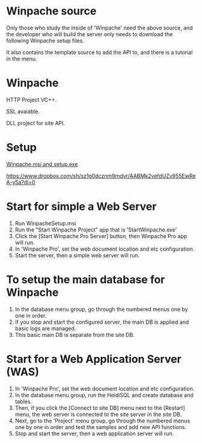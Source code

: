 # Winpache source
Only those who study the inside of 'Winpache' need the above source, and the developer who will build the server only needs to download the following Winpache setup files. 

It also contains the template source to add the API to, and there is a tutorial in the menu.

# Winpache
 HTTP Project VC++.
 
 SSL avaiable.
 
 DLL project for site API.

# Setup
[Winpache.msi and setup.exe](https://www.dropbox.com/sh/sz1g0dcznm9mdvr/AABMk2vefdUZv955EwReA-y5a?dl=0)

https://www.dropbox.com/sh/sz1g0dcznm9mdvr/AABMk2vefdUZv955EwReA-y5a?dl=0


# Start for simple a Web Server
1. Run WinpacheSetup.msi
2. Run the "Start Winpache Project" app that is 'StartWinpache.exe'
3. Click the [Start Winpache Pro Server] button, then Winpache Pro app will run.
4. In 'Winpache Pro', set the web document location and etc configuration.
5. Start the server, then a simple web server will run.

# To setup the main database for Winpache
1. In the database menu group, go through the numbered menus one by one in order.
2. If you stop and start the configured server, the main DB is applied and basic logs are managed.
3. This basic main DB is separate from the site DB.

# Start for a Web Application Server (WAS)
1. In 'Winpache Pro', set the web document location and etc configuration.
2. In the database menu group, run the HeidiSQL and create database and tables.
3. Then, if you click the [Connect to site DB] menu next to the [Restart] menu, the web server is connected to the site server in the site DB.
4. Next, go to the 'Project' menu group, go through the numbered menus one by one in order and test the samples and add new API functions.
5. Stop and start the server, then a web application server will run.
